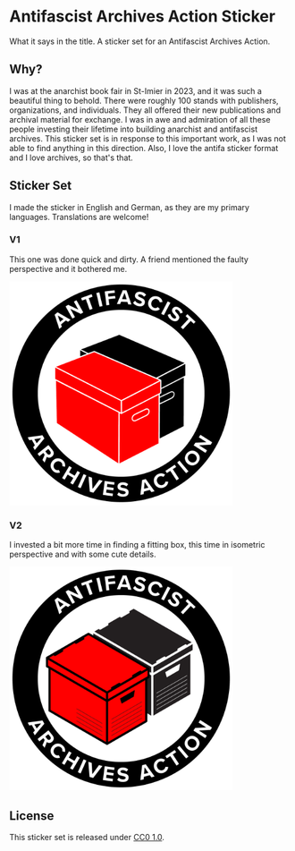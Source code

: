 # Antifascist Archives Action Sticker
What it says in the title. A sticker set for an Antifascist Archives Action.

## Why?
I was at the anarchist book fair in St-Imier in 2023, and it was such a beautiful thing to behold. There were roughly 100 stands with publishers, organizations, and individuals. They all offered their new publications and archival material for exchange. I was in awe and admiration of all these people investing their lifetime into building anarchist and antifascist archives. This sticker set is in response to this important work, as I was not able to find anything in this direction. Also, I love the antifa sticker format and I love archives, so that's that.

## Sticker Set
I made the sticker in English and German, as they are my primary languages. Translations are welcome!

### V1
This one was done quick and dirty. A friend mentioned the faulty perspective and it bothered me.

<img src="v1/antifascist-archives-action.png" title="Antifascist Archives Action v1 English Sticker" width="400">

### V2
I invested a bit more time in finding a fitting box, this time in isometric perspective and with some cute details.

<img src="v2/antifascist-archives-action.png" title="Antifascist Archives Action v2 English Sticker" width="400">

## License
This sticker set is released under [CC0 1.0](LICENSE).
